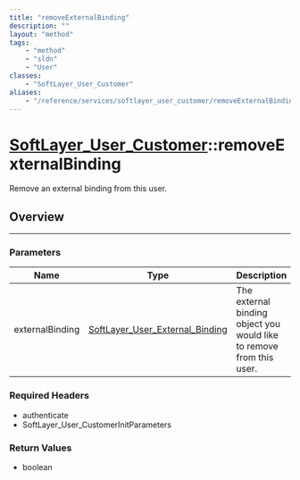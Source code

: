 ```yaml
---
title: "removeExternalBinding"
description: ""
layout: "method"
tags:
    - "method"
    - "sldn"
    - "User"
classes:
    - "SoftLayer_User_Customer"
aliases:
    - "/reference/services/softlayer_user_customer/removeExternalBinding"
---
```

# [SoftLayer_User_Customer](/reference/services/SoftLayer_User_Customer)::removeExternalBinding

Remove an external binding from this user.


## Overview 


-----

### Parameters 
|Name | Type | Description |
| --- | --- | --- |
|externalBinding| <a href='/reference/datatypes/SoftLayer_User_External_Binding'>SoftLayer_User_External_Binding </a>| The external binding object you would like to remove from this user.|


### Required Headers
* authenticate
* SoftLayer_User_CustomerInitParameters


### Return Values
* boolean




